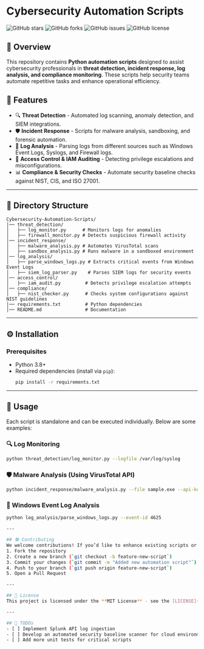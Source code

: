 # Cybersecurity Automation Scripts

![GitHub stars](https://img.shields.io/github/stars/jiaming-sec/Cybersecurity-Automation-Scripts?style=social)
![GitHub forks](https://img.shields.io/github/forks/jiaming-sec/Cybersecurity-Automation-Scripts?style=social)
![GitHub issues](https://img.shields.io/github/issues/jiaming-sec/Cybersecurity-Automation-Scripts)
![GitHub license](https://img.shields.io/github/license/jiaming-sec/Cybersecurity-Automation-Scripts)

## 📌 Overview
This repository contains **Python automation scripts** designed to assist cybersecurity professionals in **threat detection, incident response, log analysis, and compliance monitoring**. These scripts help security teams automate repetitive tasks and enhance operational efficiency.

## 🚀 Features
- 🔍 **Threat Detection** - Automated log scanning, anomaly detection, and SIEM integrations.
- 🛡️ **Incident Response** - Scripts for malware analysis, sandboxing, and forensic automation.
- 📜 **Log Analysis** - Parsing logs from different sources such as Windows Event Logs, Syslogs, and Firewall logs.
- 🔑 **Access Control & IAM Auditing** - Detecting privilege escalations and misconfigurations.
- 📊 **Compliance & Security Checks** - Automate security baseline checks against NIST, CIS, and ISO 27001.

---

## 📂 Directory Structure
```
Cybersecurity-Automation-Scripts/
│── threat_detection/
│   ├── log_monitor.py      # Monitors logs for anomalies
│   ├── firewall_monitor.py # Detects suspicious firewall activity
│── incident_response/
│   ├── malware_analysis.py # Automates VirusTotal scans
│   ├── sandbox_analysis.py # Runs malware in a sandboxed environment
│── log_analysis/
│   ├── parse_windows_logs.py # Extracts critical events from Windows Event Logs
│   ├── siem_log_parser.py    # Parses SIEM logs for security events
│── access_control/
│   ├── iam_audit.py         # Detects privilege escalation attempts
│── compliance/
│   ├── nist_checker.py      # Checks system configurations against NIST guidelines
│── requirements.txt         # Python dependencies
│── README.md                # Documentation
```
---

## ⚙️ Installation
### Prerequisites
- Python 3.8+
- Required dependencies (install via `pip`):
  ```sh
  pip install -r requirements.txt
  ```

---

## 📖 Usage
Each script is standalone and can be executed individually. Below are some examples:

### 🔍 Log Monitoring
```sh
python threat_detection/log_monitor.py --logfile /var/log/syslog
```

### 🛡️ Malware Analysis (Using VirusTotal API)
```sh
python incident_response/malware_analysis.py --file sample.exe --api-key YOUR_VIRUSTOTAL_API_KEY
```

### 📜 Windows Event Log Analysis
```sh
python log_analysis/parse_windows_logs.py --event-id 4625

---

## 🛠 Contributing
We welcome contributions! If you’d like to enhance existing scripts or add new cybersecurity automation tools:
1. Fork the repository
2. Create a new branch (`git checkout -b feature-new-script`)
3. Commit your changes (`git commit -m "Added new automation script"`)
4. Push to your branch (`git push origin feature-new-script`)
5. Open a Pull Request

---

## 📜 License
This project is licensed under the **MIT License** - see the [LICENSE](LICENSE) file for details.

---

## 📝 TODOs
- [ ] Implement Splunk API log ingestion
- [ ] Develop an automated security baseline scanner for cloud environments
- [ ] Add more unit tests for critical scripts


